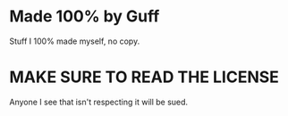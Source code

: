 # Made 100% by Guff
Stuff I 100% made myself, no copy.

# MAKE SURE TO READ THE LICENSE

Anyone I see that isn't respecting it will be sued.
